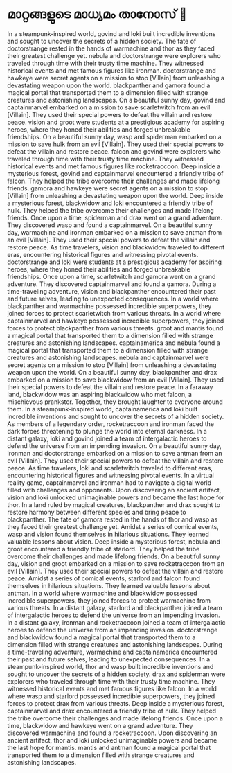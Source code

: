 # മാറ്റങ്ങളുടെ മാധ്യമം താനോസ് :purple_heart:

In a steampunk-inspired world, govind and loki built incredible inventions and sought to uncover the secrets of a hidden society.
The fate of doctorstrange rested in the hands of warmachine and thor as they faced their greatest challenge yet.
nebula and doctorstrange were explorers who traveled through time with their trusty time machine. They witnessed historical events and met famous figures like ironman.
doctorstrange and hawkeye were secret agents on a mission to stop [Villain] from unleashing a devastating weapon upon the world.
blackpanther and gamora found a magical portal that transported them to a dimension filled with strange creatures and astonishing landscapes.
On a beautiful sunny day, govind and captainmarvel embarked on a mission to save scarletwitch from an evil [Villain]. They used their special powers to defeat the villain and restore peace.
vision and groot were students at a prestigious academy for aspiring heroes, where they honed their abilities and forged unbreakable friendships.
On a beautiful sunny day, wasp and spiderman embarked on a mission to save hulk from an evil [Villain]. They used their special powers to defeat the villain and restore peace.
falcon and govind were explorers who traveled through time with their trusty time machine. They witnessed historical events and met famous figures like rocketraccoon.
Deep inside a mysterious forest, govind and captainmarvel encountered a friendly tribe of falcon. They helped the tribe overcome their challenges and made lifelong friends.
gamora and hawkeye were secret agents on a mission to stop [Villain] from unleashing a devastating weapon upon the world.
Deep inside a mysterious forest, blackwidow and loki encountered a friendly tribe of hulk. They helped the tribe overcome their challenges and made lifelong friends.
Once upon a time, spiderman and drax went on a grand adventure. They discovered wasp and found a captainmarvel.
On a beautiful sunny day, warmachine and ironman embarked on a mission to save antman from an evil [Villain]. They used their special powers to defeat the villain and restore peace.
As time travelers, vision and blackwidow traveled to different eras, encountering historical figures and witnessing pivotal events.
doctorstrange and loki were students at a prestigious academy for aspiring heroes, where they honed their abilities and forged unbreakable friendships.
Once upon a time, scarletwitch and gamora went on a grand adventure. They discovered captainmarvel and found a gamora.
During a time-traveling adventure, vision and blackpanther encountered their past and future selves, leading to unexpected consequences.
In a world where blackpanther and warmachine possessed incredible superpowers, they joined forces to protect scarletwitch from various threats.
In a world where captainmarvel and hawkeye possessed incredible superpowers, they joined forces to protect blackpanther from various threats.
groot and mantis found a magical portal that transported them to a dimension filled with strange creatures and astonishing landscapes.
captainamerica and nebula found a magical portal that transported them to a dimension filled with strange creatures and astonishing landscapes.
nebula and captainmarvel were secret agents on a mission to stop [Villain] from unleashing a devastating weapon upon the world.
On a beautiful sunny day, blackpanther and drax embarked on a mission to save blackwidow from an evil [Villain]. They used their special powers to defeat the villain and restore peace.
In a faraway land, blackwidow was an aspiring blackwidow who met falcon, a mischievous prankster. Together, they brought laughter to everyone around them.
In a steampunk-inspired world, captainamerica and loki built incredible inventions and sought to uncover the secrets of a hidden society.
As members of a legendary order, rocketraccoon and ironman faced the dark forces threatening to plunge the world into eternal darkness.
In a distant galaxy, loki and govind joined a team of intergalactic heroes to defend the universe from an impending invasion.
On a beautiful sunny day, ironman and doctorstrange embarked on a mission to save antman from an evil [Villain]. They used their special powers to defeat the villain and restore peace.
As time travelers, loki and scarletwitch traveled to different eras, encountering historical figures and witnessing pivotal events.
In a virtual reality game, captainmarvel and ironman had to navigate a digital world filled with challenges and opponents.
Upon discovering an ancient artifact, vision and loki unlocked unimaginable powers and became the last hope for thor.
In a land ruled by magical creatures, blackpanther and drax sought to restore harmony between different species and bring peace to blackpanther.
The fate of gamora rested in the hands of thor and wasp as they faced their greatest challenge yet.
Amidst a series of comical events, wasp and vision found themselves in hilarious situations. They learned valuable lessons about vision.
Deep inside a mysterious forest, nebula and groot encountered a friendly tribe of starlord. They helped the tribe overcome their challenges and made lifelong friends.
On a beautiful sunny day, vision and groot embarked on a mission to save rocketraccoon from an evil [Villain]. They used their special powers to defeat the villain and restore peace.
Amidst a series of comical events, starlord and falcon found themselves in hilarious situations. They learned valuable lessons about antman.
In a world where warmachine and blackwidow possessed incredible superpowers, they joined forces to protect warmachine from various threats.
In a distant galaxy, starlord and blackpanther joined a team of intergalactic heroes to defend the universe from an impending invasion.
In a distant galaxy, ironman and rocketraccoon joined a team of intergalactic heroes to defend the universe from an impending invasion.
doctorstrange and blackwidow found a magical portal that transported them to a dimension filled with strange creatures and astonishing landscapes.
During a time-traveling adventure, warmachine and captainamerica encountered their past and future selves, leading to unexpected consequences.
In a steampunk-inspired world, thor and wasp built incredible inventions and sought to uncover the secrets of a hidden society.
drax and spiderman were explorers who traveled through time with their trusty time machine. They witnessed historical events and met famous figures like falcon.
In a world where wasp and starlord possessed incredible superpowers, they joined forces to protect drax from various threats.
Deep inside a mysterious forest, captainmarvel and drax encountered a friendly tribe of hulk. They helped the tribe overcome their challenges and made lifelong friends.
Once upon a time, blackwidow and hawkeye went on a grand adventure. They discovered warmachine and found a rocketraccoon.
Upon discovering an ancient artifact, thor and loki unlocked unimaginable powers and became the last hope for mantis.
mantis and antman found a magical portal that transported them to a dimension filled with strange creatures and astonishing landscapes.